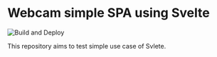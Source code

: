 # Webcam simple SPA using Svelte

![Build and Deploy](https://github.com/jeremyjousse/webcams/workflows/Build%20and%20Deploy/badge.svg?branch=master)

This repository aims to test simple use case of Svlete.
